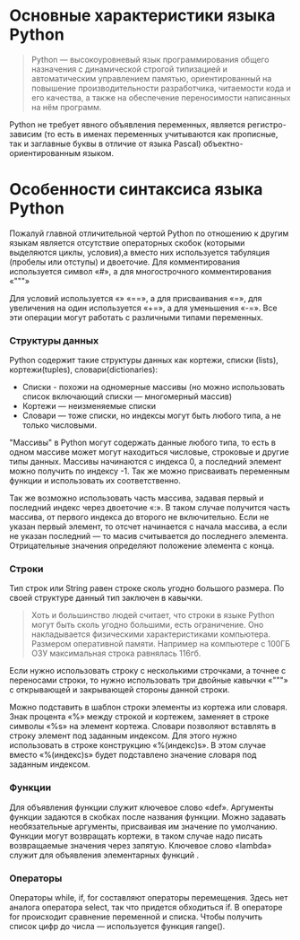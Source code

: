 # Основные характеристики языка Python
> Python — высокоуровневый язык программирования общего назначения с динамической строгой типизацией и автоматическим управлением памятью, ориентированный на повышение производительности разработчика, читаемости кода и его качества, а также на обеспечение переносимости написанных на нём программ.

Python не требует явного объявления переменных, является регистро-зависим (то есть в именах переменных учитываются как прописные, так и заглавные буквы в отличие от языка Pascal) объектно-ориентированным языком.

# Особенности синтаксиса языка Python
Пожалуй главной отличительной чертой Python по отношению к другим языкам является отсутствие операторных скобок (которыми выделяются циклы, условия),а вместо них используется табуляция (пробелы или отступы) и двоеточие. Для комментирования используется символ «#», а для многострочного комментирования «"""»

Для условий используется «» «==», а для присваивания «=», для увеличения на один используется «+=», а для уменьшения «-=». Все эти операции могут работать с различными типами переменных.

### Структуры данных

Python содержит такие структуры данных как кортежи, списки (lists), кортежи(tuples), словари(dictionaries):
* Списки - похожи на одномерные массивы (но можно использовать список включающий списки — многомерный массив)
* Кортежи — неизменяемые списки
* Словари — тоже списки, но индексы могут быть любого типа, а не только числовыми.

"Массивы" в Python могут содержать данные любого типа, то есть в одном массиве может могут находиться числовые, строковые и другие типы данных. Массивы начинаются с индекса 0, а последний элемент можно получить по индексу -1. Так же можно присваивать переменным функции и использовать их соответственно.

Так же возможно использовать часть массива, задавая первый и последний индекс через двоеточие «:». В таком случае получится часть массива, от первого индекса до второго не включительно. Если не указан первый элемент, то отсчет начинается с начала массива, а если не указан последний — то масив считывается до последнего элемента. Отрицательные значения определяют положение элемента с конца.

### Строки

Тип строк или String равен строке сколь угодно большого размера. По своей структуре данный тип заключен в кавычки.

> Хоть и большинство людей считает, что строки в языке Python могут быть сколь угодно большими, есть ограничение. Оно накладывается физическими характеристиками компьютера. Размером оперативной памяти. Например на компьютере с 100ГБ ОЗУ максимальная строка равнялась 116гб.

Если нужно использовать строку с несколькими строчками, а точнее с переносами строки, то нужно использовать три двойные кавычки «"""» с открывающей и закрывающей стороны данной строки. 

Можно подставить в шаблон строки элементы из кортежа или словаря. Знак процента «%» между строкой и кортежем, заменяет в строке символы «%s» на элемент кортежа. Словари позволяют вставлять в строку элемент под заданным индексом. Для этого нужно использовать в строке конструкцию «%(индекс)s». В этом случае вместо «%(индекс)s» будет подставлено значение словаря под заданным индексом.

### Функции
Для объявления функции служит ключевое слово «def». Аргументы функции задаются в скобках после названия функции. Можно задавать необязательные аргументы, присваивая им значение по умолчанию. Функции могут возвращать кортежи, в таком случае надо писать возвращаемые значения через запятую. Ключевое слово «lambda» служит для объявления элементарных функций .



### Операторы

Операторы while, if, for составляют операторы перемещения. Здесь нет аналога оператора select, так что придется обходиться if. В операторе for происходит сравнение переменной и списка. Чтобы получить список цифр до числа <number> — используется функция range(<number>).
